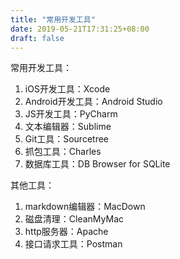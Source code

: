 ```yaml
---
title: "常用开发工具"
date: 2019-05-21T17:31:25+08:00
draft: false
---
```


常用开发工具：

1. iOS开发工具：Xcode
2. Android开发工具：Android Studio
3. JS开发工具：PyCharm
4. 文本编辑器：Sublime
5. Git工具：Sourcetree
6. 抓包工具：Charles
7. 数据库工具：DB Browser for SQLite

其他工具：

1. markdown编辑器：MacDown
2. 磁盘清理：CleanMyMac
3. http服务器：Apache
4. 接口请求工具：Postman